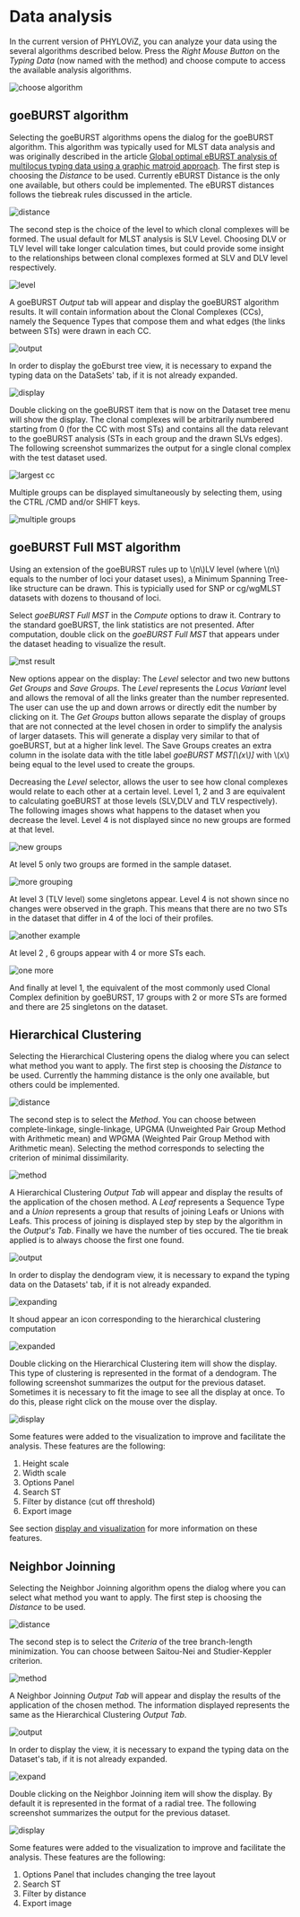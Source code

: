 # Data analysis

In the current version of PHYLOViZ, you can analyze your data using the several algorithms described below. Press the _Right Mouse Button_ on the _Typing Data_ (now named with the method) and choose compute to access the available analysis algorithms.

![choose algorithm](_images/GEB1.png)

## goeBURST algorithm

Selecting the goeBURST algorithms opens the dialog for the goeBURST algorithm. This algorithm was typically used for MLST data analysis and was originally described in the article [Global optimal eBURST analysis of multilocus typing data using a graphic matroid approach](http://www.biomedcentral.com/1471-2105/10/152). The first step is choosing the _Distance_ to be used. Currently eBURST Distance is the only one available, but others could be implemented. The eBURST distances follows the tiebreak rules discussed in the article. 

![distance](_images/goeBURST1.png)

The second step is the choice of the level to which clonal complexes will be formed. The usual default for MLST analysis is SLV Level. Choosing DLV or TLV level will take longer calculation times, but could provide some insight to the relationships between clonal complexes formed at SLV and DLV level respectively.

![level](_images/goeBURST2.png)

A goeBURST _Output_ tab will appear and display the goeBURST algorithm results. It will contain information about the Clonal Complexes (CCs), namely the Sequence Types that compose them and what edges (the links between STs) were drawn in each CC.

![output](_images/GEB2.png)

In order to display the goEburst tree view, it is necessary to expand the typing data on the DataSets' tab, if it is not already expanded.

![display](_images/GEB3.png)

Double clicking on the goeBURST item that is now on the Dataset tree menu will show the display. The clonal complexes will be arbitrarily numbered starting from 0 (for the CC with most STs) and contains all the data relevant to the goeBURST analysis (STs in each group and the drawn SLVs edges). The following screenshot summarizes the output for a single clonal complex with the test dataset used.

![largest cc](_images/goeBURSTcc0display.png)

Multiple groups can be displayed simultaneously by selecting them, using the CTRL /CMD and/or SHIFT keys.

![multiple groups](_images/GEB4.png)

## goeBURST Full MST algorithm

Using an extension of the goeBURST rules up to \\(n\\)LV level (where \\(n\\) equals to the number of loci your dataset uses), a Minimum Spanning Tree-like structure can be drawn. This is typicially used for SNP or cg/wgMLST datasets with dozens to thousand of loci. 

Select _goeBURST Full MST_ in the _Compute_ options to draw it. Contrary to the standard goeBURST, the link statistics are not presented. After computation, double click on the _goeBURST Full MST_ that appears under the dataset heading to visualize the result.

![mst result](_images/GEB5.png)

New options appear on the display: The _Level_ selector and two new buttons _Get Groups_ and _Save Groups_. The _Level_ represents the _Locus Variant_ level and allows the removal of all the links greater than the number represented. The user can use the up and down arrows or directly edit the number by clicking on it. The _Get Groups_ button allows separate the display of groups that are not connected at the level chosen in order to simplify the analysis of larger datasets. This will generate a display very similar to that of goeBURST, but at a higher link level. The Save Groups creates an extra column in the isolate data with the title label _goeBURST MST[\\(x\\)]_ with \\(x\\) being equal to the level used to create the groups. 

Decreasing the _Level_ selector, allows the user to see how clonal complexes would relate to each other at a certain level. Level 1, 2 and 3 are equivalent to calculating goeBURST at those levels (SLV,DLV and TLV respectively). The following images shows what happens to the dataset when you decrease the level. Level 4 is not displayed since no new groups are formed at that level.

![new groups](_images/GEB6.png)

At level 5 only two groups are formed in the sample dataset.

![more grouping](_images/GEB7.png)

At level 3 (TLV level) some singletons appear. Level 4 is not shown since no changes were observed in the graph. This means that there are no two STs in the dataset that differ in 4 of the loci of their profiles.

![another example](_images/GEB8.png)

At level 2 , 6 groups appear with 4 or more STs each.

![one more](_images/GEB9.png)

And finally at level 1, the equivalent of the most commonly used Clonal Complex definition by goeBURST, 17 groups with 2 or more STs are formed and there are 25 singletons on the dataset.

## Hierarchical Clustering

Selecting the Hierarchical Clustering opens the dialog where you can select what method you want to apply.
The first step is choosing the _Distance_ to be used. Currently the hamming distance is the only one available, but others could be implemented.

![distance](_images/HC1.png)

The second step is to select the _Method_. You can choose between complete-linkage, single-linkage, UPGMA (Unweighted Pair Group Method with Arithmetic mean) and WPGMA (Weighted Pair Group Method with Arithmetic mean). Selecting the method corresponds to selecting the  criterion of minimal dissimilarity. 

![method](_images/HC2.png)

A Hierarchical Clustering _Output Tab_ will appear and display the results of the application of the chosen method. A _Leaf_ represents a Sequence Type and a _Union_ represents a group that results of joining Leafs or Unions with Leafs. 
This process of joining is displayed step by step by the algorithm in the _Output's Tab_.
Finally we have the number of ties occured. The tie break applied is to always choose the first one found.

![output](_images/HC3.png)

In order to display the dendogram view, it is necessary to expand the typing data on the Datasets' tab, if it is not already expanded.

![expanding](_images/HC4.png)

It shoud appear an icon corresponding to the hierarchical clustering computation

![expanded](_images/HC5.png)

Double clicking on the Hierarchical Clustering item will show the display. This type of clustering is represented in the format of a dendogram.
The following screenshot summarizes the output for the previous dataset. Sometimes it is necessary to fit the image to see all  the display at once. To do this, please right click on the mouse over the display. 

![display](_images/HC6.png)

Some features were added to the visualization to improve and facilitate the analysis. 
These features are the following: 
1. Height scale
2. Width scale
3. Options Panel
4. Search ST
5. Filter by distance (cut off threshold)
6. Export image

See section <a href="http://phyloviz.readthedocs.io/en/latest/display_and_visualization.html">display and visualization</a> for more information on these features.


## Neighbor Joinning

Selecting the Neighbor Joinning algorithm opens the dialog where you can select what method you want to apply.
The first step is choosing the _Distance_ to be used.

![distance](_images/NJ1.png)

The second step is to select the _Criteria_ of the tree branch-length minimization. You can choose between Saitou-Nei and Studier-Keppler criterion.

![method](_images/NJ2.png)

A Neighbor Joinning _Output Tab_ will appear and display the results of the application of the chosen method. The information displayed represents the same as the Hierarchical Clustering _Output Tab_.

![output](_images/NJ3.png)

In order to display the view, it is necessary to expand the typing data on the Dataset's tab, if it is not already expanded.

![expand](_images/NJ4.png)

Double clicking on the Neighbor Joinning item will show the display. By default it is represented in the format of a radial tree. The following screenshot summarizes the output for the previous dataset.

![display](_images/NJ5.png)

Some features were added to the visualization to improve and facilitate the analysis. 
These features are the following:
1. Options Panel that includes changing the tree layout
2. Search ST
3. Filter by distance
4. Export image



